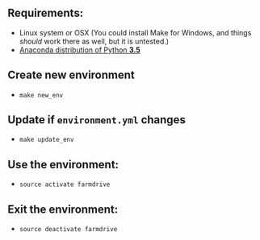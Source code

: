## Requirements:
 - Linux system or OSX (You could install Make for Windows, and things _should_ work there as well, but it is untested.)
 - [Anaconda distribution of Python **3.5**](https://www.continuum.io/downloads)

## Create new environment
 - `make new_env`

## Update if `environment.yml` changes
 - `make update_env`

## Use the environment:
 - `source activate farmdrive`

## Exit the environment:
 - `source deactivate farmdrive`

